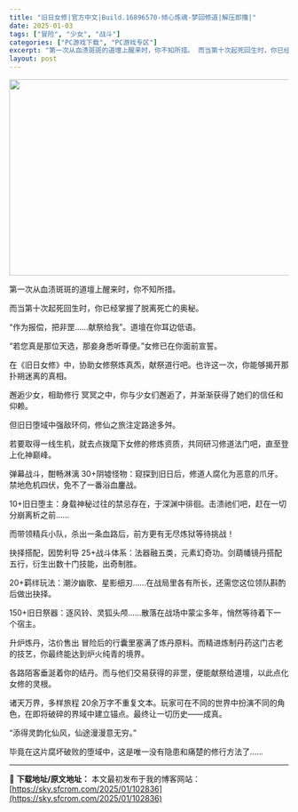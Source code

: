 ```yaml
---
title: "旧日女修|官方中文|Build.16896570-倾心炼魂-梦回修道|解压即撸|"
date: 2025-01-03
tags: ["冒险", "少女", "战斗"]
categories: ["PC游戏下载", "PC游戏专区"]
excerpt: "第一次从血渍斑斑的道壇上醒来时，你不知所措。 而当第十次起死回生时，你已经掌握了脱离死亡的奥秘。 “作为报偿，把非罡……献祭给我”。道壇在你耳边低语。 “若您真是那位天选，那妾身悉听尊便。”女修已在你面前宣誓。 在《旧日女修》中，协助女修祭炼真炁，献祭道行吧。也许这一次，你能够揭开那扑朔迷离的真相。&hellip;"
layout: post
---
```


<img class="aligncenter size-full wp-image-102821" src="https://sky.sfcrom.com/wp-content/uploads/2025/01/2025010310350887.webp" alt="" width="616" height="353" />

第一次从血渍斑斑的道壇上醒来时，你不知所措。

而当第十次起死回生时，你已经掌握了脱离死亡的奥秘。

“作为报偿，把非罡……献祭给我”。道壇在你耳边低语。

“若您真是那位天选，那妾身悉听尊便。”女修已在你面前宣誓。

在《旧日女修》中，协助女修祭炼真炁，献祭道行吧。也许这一次，你能够揭开那扑朔迷离的真相。

邂逅少女，相助修行
冥冥之中，你与少女们邂逅了，并渐渐获得了她们的信任和仰赖。

但旧日堕域中强敌环伺，修仙之旅注定路途多舛。

若要取得一线生机，就去点拨麾下女修的修炼资质，共同研习修道法门吧，直至登上化神巅峰。

弹幕战斗，酣畅淋漓
30+阴墟怪物：窥探到旧日后，修道人腐化为恶意的爪牙。禁地危机四伏，免不了一番浴血鏖战。

10+旧日堕主：身载神秘过往的禁忌存在，于深渊中徘徊。击溃祂们吧，赶在一切分崩离析之前……

而带领精兵小队，杀出一条血路后，前方更有无尽炼狱等待挑战！

抉择搭配，因势利导
25+战斗体系：法器融五类，元素幻奇功。剑葫幡镜丹搭配五行，衍生出数十门技能，出奇制胜。

20+羁绊玩法：潮汐幽歌、星影细刃……在战局里各有所长，还需您这位领队斟酌后做出抉择。

150+旧日祭器：逐风铃、灵狐头颅……散落在战场中蒙尘多年，悄然等待着下一个宿主。

升炉炼丹，沽价售出
冒险后的行囊里塞满了炼丹原料。而精进炼制丹药这门古老的技艺，你最终能达到炉火纯青的境界。

各路陌客垂涎着你的结丹。而与他们交易获得的非罡，便能献祭给道壇，以此点化女修的灵根。

诸天万界，多样旅程
20余万字不重复文本。玩家可在不同的世界中扮演不同的角色，在即将破碎的界域中建立锚点。最终让一切历史——成真。

“添得灵韵化仙风，仙途漫漫意无穷。”

毕竟在这片腐坏破败的堕域中，这是唯一没有隐患和痛楚的修行方法了……

---
📖 **下载地址/原文地址：** 本文最初发布于我的博客网站：[https://sky.sfcrom.com/2025/01/102836](https://sky.sfcrom.com/2025/01/102836)
